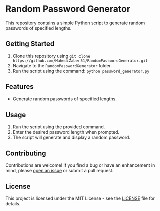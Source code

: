 # Random Password Generator

This repository contains a simple Python script to generate random passwords of specified lengths.

## Getting Started

1. Clone this repository using `git clone https://github.com/MahediZaber51/RandomPasswordGenerator.git`
2. Navigate to the `RandomPasswordGenerator` folder.
3. Run the script using the command: `python password_generator.py`

## Features

- Generate random passwords of specified lengths.

## Usage

1. Run the script using the provided command.
2. Enter the desired password length when prompted.
3. The script will generate and display a random password.

## Contributing

Contributions are welcome! If you find a bug or have an enhancement in mind, please [open an issue](https://github.com/MahediZaber51/RandomPasswordGenerator/issues) or submit a pull request.

## License

This project is licensed under the MIT License - see the [LICENSE](LICENSE) file for details.
